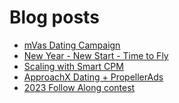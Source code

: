# Blog posts
<!-- BLOG-POST-LIST:START -->
- [mVas Dating Campaign](https://afflift.com/f/threads/mvas-dating-campaign.10199/)
- [New Year - New Start - Time to Fly](https://afflift.com/f/threads/new-year-new-start-time-to-fly.10184/)
- [Scaling with Smart CPM](https://afflift.com/f/threads/scaling-with-smart-cpm.10260/)
- [ApproachX Dating + PropellerAds](https://afflift.com/f/threads/approachx-dating-propellerads.10218/)
- [2023 Follow Along contest](https://afflift.com/f/threads/2023-follow-along-contest.10259/)
<!-- BLOG-POST-LIST:END -->

